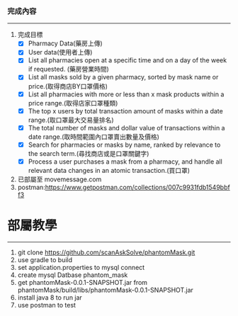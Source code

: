 ### 完成內容
- - -
1. 完成目標
   * [x] Pharmacy Data(藥房上傳)
   * [x] User data(使用者上傳)
   * [x] List all pharmacies open at a specific time and on a day of the week if requested. (藥房營業時間)
   * [x] List all masks sold by a given pharmacy, sorted by mask name or price.(取得商店BY口罩價格)
   * [x] List all pharmacies with more or less than x mask products within a price range.(取得店家口罩種類)
   * [x] The top x users by total transaction amount of masks within a date range.(取口罩最大交易量排名)
   * [x] The total number of masks and dollar value of transactions within a date range.(取時間範圍內口罩賣出數量及價格)
   * [x] Search for pharmacies or masks by name, ranked by relevance to the search term.(尋找商店或是口罩關鍵字)
   * [x] Process a user purchases a mask from a pharmacy, and handle all relevant data changes in an atomic transaction.(買口罩)
2. 已部屬至 movemessage.com
3. postman:https://www.getpostman.com/collections/007c9931fdb1549bbff3

# 部屬教學
- - -
1. git clone https://github.com/scanAskSolve/phantomMask.git
2. use gradle to build 
3. set application.properties to  mysql connect
4. create mysql Datbase phantom_mask
3. get phantomMask-0.0.1-SNAPSHOT.jar from phantomMask/build/libs/phantomMask-0.0.1-SNAPSHOT.jar
4. install java 8 to run jar
5. use postman to test
